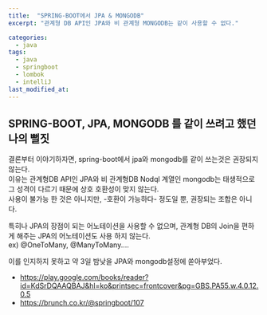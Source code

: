 ```yaml
---
title:  "SPRING-BOOT에서 JPA & MONGODB"
excerpt: "관계형 DB API인 JPA와 비 관계형 MONGODB는 같이 사용할 수 없다."

categories:
  - java
tags:
  - java 
  - springboot 
  - lombok
  - intelliJ
last_modified_at: 
---
```

## SPRING-BOOT, JPA, MONGODB 를 같이 쓰려고 했던 나의 뻘짓
결론부터 이야기하자면, spring-boot에서 jpa와 mongodb를 같이 쓰는것은 권장되지 않는다.   
이유는 관계형DB API인 JPA와 비 관계형DB Nodql 계열인 mongodb는 태생적으로 그 성격이 다르기 때문에 상호 호환성이 맞지 않는다.   
사용이 불가능 한 것은 아니지만, -호환이 가능하다- 정도일 뿐, 권장되는 조합은 아니다.   

특히나 JPA의 장점이 되는 어노테이션을 사용할 수 없으며, 관계형 DB의 Join을 편하게 해주는 JPA의 어노테이션도 사용 하지 않는다.   
ex) @OneToMany, @ManyToMany.... 


이를 인지하지 못하고 약 3일 밤낮을 JPA와 mongodb설정에 쏟아부었다.   


- https://play.google.com/books/reader?id=KdSrDQAAQBAJ&hl=ko&printsec=frontcover&pg=GBS.PA55.w.4.0.12.0.5
- https://brunch.co.kr/@springboot/107
